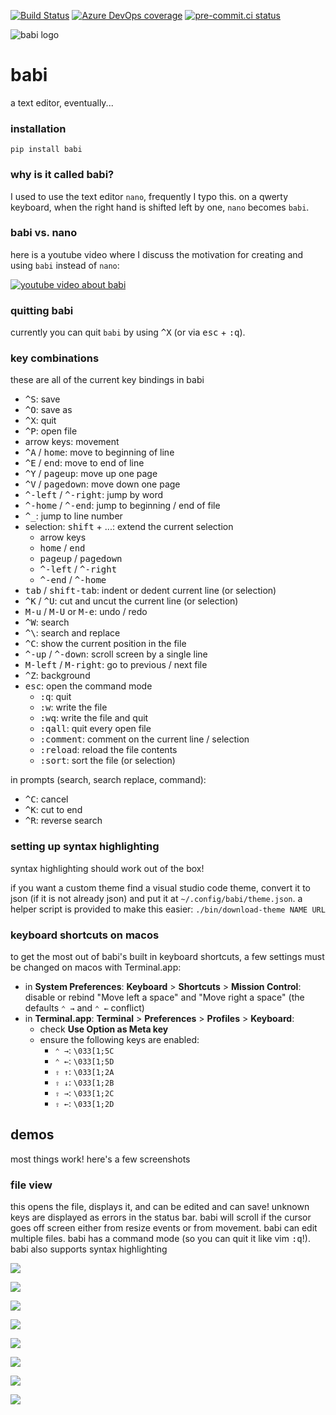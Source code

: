[![Build Status](https://dev.azure.com/asottile/asottile/_apis/build/status/asottile.babi?branchName=master)](https://dev.azure.com/asottile/asottile/_build/latest?definitionId=29&branchName=master)
[![Azure DevOps coverage](https://img.shields.io/azure-devops/coverage/asottile/asottile/29/master.svg)](https://dev.azure.com/asottile/asottile/_build/latest?definitionId=29&branchName=master)
[![pre-commit.ci status](https://results.pre-commit.ci/badge/github/asottile/babi/master.svg)](https://results.pre-commit.ci/latest/github/asottile/babi/master)

![babi logo](https://user-images.githubusercontent.com/1810591/89981369-9ed84e80-dc28-11ea-9708-5f4c49c09632.png)

babi
====

a text editor, eventually...

### installation

`pip install babi`

### why is it called babi?

I used to use the text editor `nano`, frequently I typo this.  on a qwerty
keyboard, when the right hand is shifted left by one, `nano` becomes `babi`.

### babi vs. nano

here is a youtube video where I discuss the motivation for creating and using
`babi` instead of `nano`:

[![youtube video about babi](https://img.youtube.com/vi/WyR1hAGmR3g/mqdefault.jpg)](https://youtu.be/WyR1hAGmR3g)

### quitting babi

currently you can quit `babi` by using <kbd>^X</kbd> (or via <kbd>esc</kbd> +
<kbd>:q</kbd>).

### key combinations

these are all of the current key bindings in babi

- <kbd>^S</kbd>: save
- <kbd>^O</kbd>: save as
- <kbd>^X</kbd>: quit
- <kbd>^P</kbd>: open file
- arrow keys: movement
- <kbd>^A</kbd> / <kbd>home</kbd>: move to beginning of line
- <kbd>^E</kbd> / <kbd>end</kbd>: move to end of line
- <kbd>^Y</kbd> / <kbd>pageup</kbd>: move up one page
- <kbd>^V</kbd> / <kbd>pagedown</kbd>: move down one page
- <kbd>^-left</kbd> / <kbd>^-right</kbd>: jump by word
- <kbd>^-home</kbd> / <kbd>^-end</kbd>: jump to beginning / end of file
- <kbd>^_</kbd>: jump to line number
- selection: <kbd>shift</kbd> + ...: extend the current selection
    - arrow keys
    - <kbd>home</kbd> / <kbd>end</kdb>
    - <kbd>pageup</kbd> / <kbd>pagedown</kbd>
    - <kbd>^-left</kbd> / <kbd>^-right</kbd>
    - <kbd>^-end</kbd> / <kbd>^-home</kbd>
- <kbd>tab</kbd> / <kbd>shift-tab</kbd>: indent or dedent current line (or
  selection)
- <kbd>^K</kbd> / <kbd>^U</kbd>: cut and uncut the current line (or selection)
- <kbd>M-u</kbd> / <kbd>M-U</kbd> or <kbd>M-e</kbd>: undo / redo
- <kbd>^W</kbd>: search
- <kbd>^\\</kbd>: search and replace
- <kbd>^C</kbd>: show the current position in the file
- <kbd>^-up</kbd> / <kbd>^-down</kbd>: scroll screen by a single line
- <kbd>M-left</kbd> / <kbd>M-right</kbd>: go to previous / next file
- <kbd>^Z</kbd>: background
- <kbd>esc</kbd>: open the command mode
    - <kbd>:q</kbd>: quit
    - <kbd>:w</kbd>: write the file
    - <kbd>:wq</kbd>: write the file and quit
    - <kbd>:qall</kbd>: quit every open file
    - <kbd>:comment</kbd>: comment on the current line / selection
    - <kbd>:reload</kbd>: reload the file contents
    - <kbd>:sort</kbd>: sort the file (or selection)

in prompts (search, search replace, command):
- <kbd>^C</kbd>: cancel
- <kbd>^K</kbd>: cut to end
- <kbd>^R</kbd>: reverse search

### setting up syntax highlighting

syntax highlighting should work out of the box!

if you want a custom theme find a visual studio code theme, convert it to
json (if it is not already  json) and put it at `~/.config/babi/theme.json`.
a helper script is provided to make this easier: `./bin/download-theme NAME URL`

### keyboard shortcuts on macos

to get the most out of babi's built in keyboard shortcuts, a few settings must
be changed on macos with Terminal.app:

- in **System Preferences**: **Keyboard** > **Shortcuts** >
  **Mission Control**: disable or rebind "Move left a space" and
  "Move right a space" (the defaults `⌃ →` and `⌃ ←` conflict)
- in **Terminal.app**: **Terminal** > **Preferences** > **Profiles** >
  **Keyboard**:
    - check **Use Option as Meta key**
    - ensure the following keys are enabled:
        - `⌃ →`: `\033[1;5C`
        - `⌃ ←`: `\033[1;5D`
        - `⇧ ↑`: `\033[1;2A`
        - `⇧ ↓`: `\033[1;2B`
        - `⇧ →`: `\033[1;2C`
        - `⇧ ←`: `\033[1;2D`

## demos

most things work!  here's a few screenshots

### file view

this opens the file, displays it, and can be edited and can save! unknown keys
are displayed as errors in the status bar.  babi will scroll if the cursor
goes off screen either from resize events or from movement.  babi can edit
multiple files.  babi has a command mode (so you can quit it like vim
<kbd>:q</kbd>!).  babi also supports syntax highlighting

![](https://i.fluffy.cc/5WFZBJ4mWs7wtThD9strQnGlJqw4Z9KS.png)

![](https://i.fluffy.cc/qrNhgCK34qKQ6tw4GHLSGs4984Qqnqh7.png)

![](https://i.fluffy.cc/DKlkjnZ4tgfnxH7cxjnLcB7GkBVdW35v.png)

![](https://i.fluffy.cc/VqHWHfWNW73sppZlHv0C4lw63TVczZfZ.png)

![](https://i.fluffy.cc/p8lv61TCql1MJfpBDqbNPWPf27lmGWFN.png)

![](https://i.fluffy.cc/ZH5sswB4FSbpW8FfcXL1KZWdJnjxRkbW.png)

![](https://i.fluffy.cc/Rw8nZKFC3R36mNrV01fL2gk4rfwWn7wX.png)

![](https://i.fluffy.cc/FSD92ZVN4xcMFPv1V7gc0Xzk8TCQTgdg.png)
